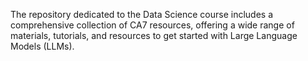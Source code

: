 The repository dedicated to the Data Science course includes a comprehensive collection of CA7 resources, offering a wide range of materials, tutorials, and resources to get started with Large Language Models (LLMs).
